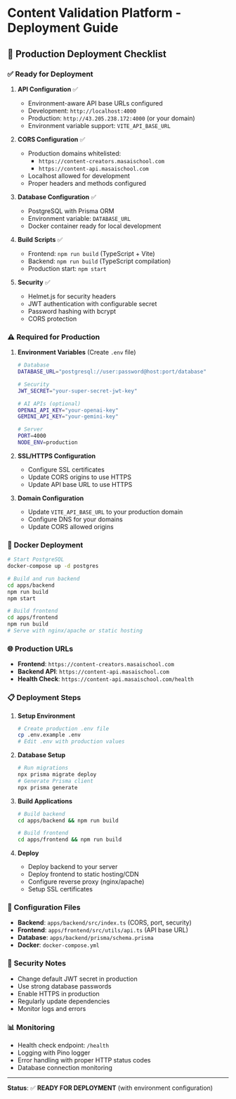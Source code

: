 # Content Validation Platform - Deployment Guide

## 🚀 Production Deployment Checklist

### ✅ **Ready for Deployment**

1. **API Configuration** ✅
   - Environment-aware API base URLs configured
   - Development: `http://localhost:4000`
   - Production: `http://43.205.238.172:4000` (or your domain)
   - Environment variable support: `VITE_API_BASE_URL`

2. **CORS Configuration** ✅
   - Production domains whitelisted:
     - `https://content-creators.masaischool.com`
     - `https://content-api.masaischool.com`
   - Localhost allowed for development
   - Proper headers and methods configured

3. **Database Configuration** ✅
   - PostgreSQL with Prisma ORM
   - Environment variable: `DATABASE_URL`
   - Docker container ready for local development

4. **Build Scripts** ✅
   - Frontend: `npm run build` (TypeScript + Vite)
   - Backend: `npm run build` (TypeScript compilation)
   - Production start: `npm start`

5. **Security** ✅
   - Helmet.js for security headers
   - JWT authentication with configurable secret
   - Password hashing with bcrypt
   - CORS protection

### ⚠️ **Required for Production**

1. **Environment Variables** (Create `.env` file)
   ```bash
   # Database
   DATABASE_URL="postgresql://user:password@host:port/database"
   
   # Security
   JWT_SECRET="your-super-secret-jwt-key"
   
   # AI APIs (optional)
   OPENAI_API_KEY="your-openai-key"
   GEMINI_API_KEY="your-gemini-key"
   
   # Server
   PORT=4000
   NODE_ENV=production
   ```

2. **SSL/HTTPS Configuration**
   - Configure SSL certificates
   - Update CORS origins to use HTTPS
   - Update API base URL to use HTTPS

3. **Domain Configuration**
   - Update `VITE_API_BASE_URL` to your production domain
   - Configure DNS for your domains
   - Update CORS allowed origins

### 🐳 **Docker Deployment**

```bash
# Start PostgreSQL
docker-compose up -d postgres

# Build and run backend
cd apps/backend
npm run build
npm start

# Build frontend
cd apps/frontend
npm run build
# Serve with nginx/apache or static hosting
```

### 🌐 **Production URLs**

- **Frontend**: `https://content-creators.masaischool.com`
- **Backend API**: `https://content-api.masaischool.com`
- **Health Check**: `https://content-api.masaischool.com/health`

### 📋 **Deployment Steps**

1. **Setup Environment**
   ```bash
   # Create production .env file
   cp .env.example .env
   # Edit .env with production values
   ```

2. **Database Setup**
   ```bash
   # Run migrations
   npx prisma migrate deploy
   # Generate Prisma client
   npx prisma generate
   ```

3. **Build Applications**
   ```bash
   # Build backend
   cd apps/backend && npm run build
   
   # Build frontend
   cd apps/frontend && npm run build
   ```

4. **Deploy**
   - Deploy backend to your server
   - Deploy frontend to static hosting/CDN
   - Configure reverse proxy (nginx/apache)
   - Setup SSL certificates

### 🔧 **Configuration Files**

- **Backend**: `apps/backend/src/index.ts` (CORS, port, security)
- **Frontend**: `apps/frontend/src/utils/api.ts` (API base URL)
- **Database**: `apps/backend/prisma/schema.prisma`
- **Docker**: `docker-compose.yml`

### 🚨 **Security Notes**

- Change default JWT secret in production
- Use strong database passwords
- Enable HTTPS in production
- Regularly update dependencies
- Monitor logs and errors

### 📊 **Monitoring**

- Health check endpoint: `/health`
- Logging with Pino logger
- Error handling with proper HTTP status codes
- Database connection monitoring

---

**Status**: ✅ **READY FOR DEPLOYMENT** (with environment configuration)
